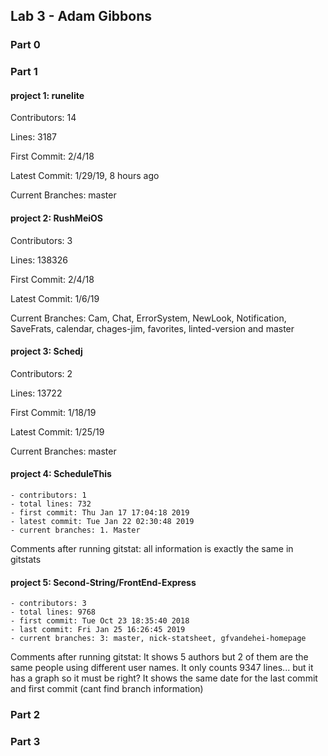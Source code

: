 ## Lab 3 - Adam Gibbons

### Part 0

### Part 1

#### project 1: runelite
Contributors: 14

Lines: 3187

First Commit: 2/4/18

Latest Commit: 1/29/19, 8 hours ago

Current Branches: master
#### project 2: RushMeiOS
Contributors: 3

Lines: 138326

First Commit: 2/4/18

Latest Commit: 1/6/19

Current Branches: Cam, Chat, ErrorSystem, NewLook, Notification, SaveFrats, calendar, chages-jim, favorites, linted-version and master
#### project 3: Schedj
Contributors: 2

Lines: 13722

First Commit: 1/18/19

Latest Commit: 1/25/19

Current Branches: master
#### project 4: ScheduleThis
	- contributors: 1
	- total lines: 732
	- first commit: Thu Jan 17 17:04:18 2019 
	- latest commit: Tue Jan 22 02:30:48 2019 
	- current branches: 1. Master
Comments after running gitstat:
	all information is exactly the same in gitstats

#### project 5: Second-String/FrontEnd-Express
	- contributors: 3
	- total lines: 9768
	- first commit: Tue Oct 23 18:35:40 2018 
	- last commit: Fri Jan 25 16:26:45 2019 
	- current branches: 3: master, nick-statsheet, gfvandehei-homepage
Comments after running gitstat:
	It shows 5 authors but 2 of them are the same people using different user names.
	It only counts 9347 lines... but it has a graph so it must be right?
	It shows the same date for the last commit and first commit
	(cant find branch information)


### Part 2

### Part 3